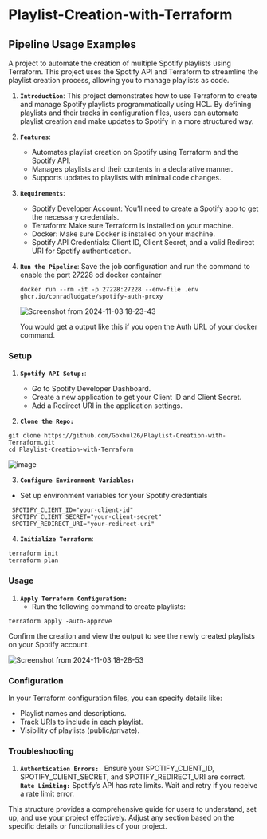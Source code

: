 # Playlist-Creation-with-Terraform

## Pipeline Usage Examples

A project to automate the creation of multiple Spotify playlists using Terraform. This project uses the Spotify API and Terraform to streamline the playlist creation process, allowing you to manage playlists as code.


1. **`Introduction`**: This project demonstrates how to use Terraform to create and manage Spotify playlists programmatically using HCL. By defining playlists and their tracks in configuration files, users can automate playlist creation and make updates to Spotify in a more structured way.


2. **`Features`**:
   - Automates playlist creation on Spotify using Terraform and the Spotify API.
   - Manages playlists and their contents in a declarative manner.
   - Supports updates to playlists with minimal code changes.

3. **`Requirements`**:
   - Spotify Developer Account: You’ll need to create a Spotify app to get the necessary credentials.
   - Terraform: Make sure Terraform is installed on your machine.
   - Docker:  Make sure Docker is installed on your machine.
   - Spotify API Credentials: Client ID, Client Secret, and a valid Redirect URI for Spotify authentication.

4. **`Run the Pipeline`**: Save the job configuration and run the command to enable the port 27228 od docker container
   ```
   docker run --rm -it -p 27228:27228 --env-file .env ghcr.io/conradludgate/spotify-auth-proxy
   ```
   ![Screenshot from 2024-11-03 18-23-43](https://github.com/user-attachments/assets/4d6ab2bd-bd86-4838-a0df-4a301753c381)

   You would get a output like this if you open the Auth URL of your docker command.



### Setup

1. **`Spotify API Setup:`**:
   - Go to Spotify Developer Dashboard.
   - Create a new application to get your Client ID and Client Secret.
   - Add a Redirect URI in the application settings.
   
2. **`Clone the Repo:`**
```
git clone https://github.com/Gokhul26/Playlist-Creation-with-Terraform.git
cd Playlist-Creation-with-Terraform
```

![image](https://github.com/user-attachments/assets/5e1f266c-a1cc-4fdd-ad4d-3f16f69b7743)

3. **`Configure Environment Variables:`**
  - Set up environment variables for your Spotify credentials
```
 SPOTIFY_CLIENT_ID="your-client-id"
 SPOTIFY_CLIENT_SECRET="your-client-secret"
 SPOTIFY_REDIRECT_URI="your-redirect-uri"
```
4. **`Initialize Terraform`**: 
```
terraform init
terraform plan
```

### Usage

1. **`Apply Terraform Configuration:`**
   - Run the following command to create playlists:
```
terraform apply -auto-approve
```
Confirm the creation and view the output to see the newly created playlists on your Spotify account.

![Screenshot from 2024-11-03 18-28-53](https://github.com/user-attachments/assets/0df5667f-f55f-4cbf-8b51-51748f9159bb)


### Configuration
In your Terraform configuration files, you can specify details like:

 - Playlist names and descriptions.
 - Track URIs to include in each playlist.
 - Visibility of playlists (public/private).

### Troubleshooting
1. **`Authentication Errors: `**  Ensure your SPOTIFY_CLIENT_ID, SPOTIFY_CLIENT_SECRET, and SPOTIFY_REDIRECT_URI are correct.
**`Rate Limiting:`** Spotify’s API has rate limits. Wait and retry if you receive a rate limit error.


This structure provides a comprehensive guide for users to understand, set up, and use your project effectively. Adjust any section based on the specific details or functionalities of your project.
